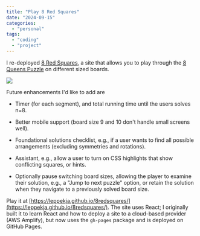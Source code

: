 ```yaml
---
title: "Play 8 Red Squares"
date: "2024-09-15"
categories:
  - "personal"
tags:
  - "coding"
  - "project"
---
```


I re-deployed [8 Red Squares](https://leppekja.github.io/8redsquares/), a site that allows you to play through the [8 Queens Puzzle](https://en.wikipedia.org/wiki/Eight_queens_puzzle) on different sized boards.

![](https://laggingindicators.wordpress.com/wp-content/uploads/2024/09/image-5.png?w=644)

Future enhancements I'd like to add are

- Timer (for each segment), and total running time until the users solves n=8.

- Better mobile support (board size 9 and 10 don't handle small screens well).

- Foundational solutions checklist, e.g., if a user wants to find all possible arrangements (excluding symmetries and rotations).

- Assistant, e.g., allow a user to turn on CSS highlights that show conflicting squares, or hints.

- Optionally pause switching board sizes, allowing the player to examine their solution, e.g., a "Jump to next puzzle" option, or retain the solution when they navigate to a previously solved board size.

Play it at [https://leppekja.github.io/8redsquares/](https://leppekja.github.io/8redsquares/). The site uses React; I originally built it to learn React and how to deploy a site to a cloud-based provider (AWS Amplify), but now uses the `gh-pages` package and is deployed on GitHub Pages.
